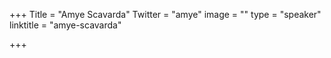 +++
Title = "Amye Scavarda"
Twitter = "amye"
image = ""
type = "speaker"
linktitle = "amye-scavarda"

+++


